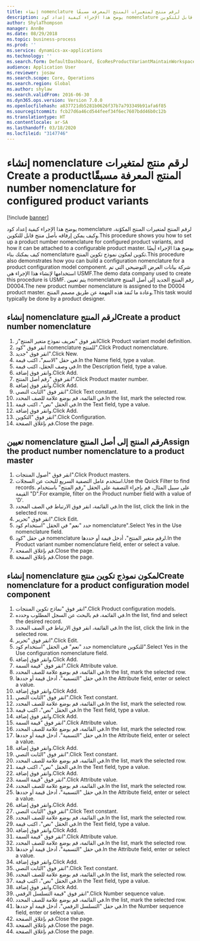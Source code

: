 ```yaml
---
title: إنشاء nomenclature لرقم منتج لمتغيرات المنتج المعرفة مسبقًا‬‏‫
description: يوضح هذا الإجراء كيفية إعداد كود nomenclature لرقم المنتج لمتغيرات المنتج المكوّنة، وكيف يمكن إرفاقه بأصل منتج قابل للتكوين.
author: ShylaThompson
manager: AnnBe
ms.date: 08/29/2018
ms.topic: business-process
ms.prod: ''
ms.service: dynamics-ax-applications
ms.technology: ''
ms.search.form: DefaultDashboard, EcoResProductVariantMaintainWorkspace, EcoResNomenclature, EcoResProductListPage, EcoResProductDetails, PCProductConfigurationModelListPage, PCProductConfigurationModelDetails
audience: Application User
ms.reviewer: josaw
ms.search.scope: Core, Operations
ms.search.region: Global
ms.author: shylaw
ms.search.validFrom: 2016-06-30
ms.dyn365.ops.version: Version 7.0.0
ms.openlocfilehash: a837721db5281b0626f37b7a793349b91afa6f85
ms.sourcegitcommit: fcb27d6a46cd544feef34f6ec7607bdd46b0c12b
ms.translationtype: HT
ms.contentlocale: ar-SA
ms.lasthandoff: 03/18/2020
ms.locfileid: "3147746"
---
```

# <a name="create-a-product-number-nomenclature-for-configured-product-variants"></a><span data-ttu-id="4b82b-103">إنشاء nomenclature لرقم منتج لمتغيرات المنتج المعرفة مسبقًا‬‏‫</span><span class="sxs-lookup"><span data-stu-id="4b82b-103">Create a product number nomenclature for configured product variants</span></span>

[!include [banner](../../includes/banner.md)]

<span data-ttu-id="4b82b-104">يوضح هذا الإجراء كيفية إعداد كود nomenclature لرقم المنتج لمتغيرات المنتج المكوّنة، وكيف يمكن إرفاقه بأصل منتج قابل للتكوين.</span><span class="sxs-lookup"><span data-stu-id="4b82b-104">This procedure shows you how to set up a product number nomenclature for configured product variants, and how it can be attached to a configurable product master.</span></span> <span data-ttu-id="4b82b-105">يوضح هذا الإجراء أيضًا كيف يمكنك بناء nomenclature تكوين لمكون نموذج تكوين المنتج.</span><span class="sxs-lookup"><span data-stu-id="4b82b-105">This procedure also demonstrates how you can build a configuration nomenclature for a product configuration model component.</span></span> <span data-ttu-id="4b82b-106">شركة بيانات العرض التوضيحي التي تم استخدامها لإنشاء هذا الإجراء هي USMF.</span><span class="sxs-lookup"><span data-stu-id="4b82b-106">The demo data company used to create this procedure is USMF.</span></span> <span data-ttu-id="4b82b-107">يتم تعيين nomenclature رقم المنتج الجديد إلى أصل المنتج D0004.</span><span class="sxs-lookup"><span data-stu-id="4b82b-107">The new product number nomenclature is assigned to the D0004 product master.</span></span> <span data-ttu-id="4b82b-108">وعادة ما تُنفذ هذه المهمة عن طريق مصمم المنتج.</span><span class="sxs-lookup"><span data-stu-id="4b82b-108">This task would typically be done by a product designer.</span></span>


## <a name="create-a-product-number-nomenclature"></a><span data-ttu-id="4b82b-109">إنشاء nomenclature لرقم المنتج</span><span class="sxs-lookup"><span data-stu-id="4b82b-109">Create a product number nomenclature</span></span>
1. <span data-ttu-id="4b82b-110">انقر فوق "تعريف نموذج متغير المنتج"ز</span><span class="sxs-lookup"><span data-stu-id="4b82b-110">Click Product variant model definition.</span></span>
2. <span data-ttu-id="4b82b-111">انقر فوق "كود nomenclature للمنتج‬".</span><span class="sxs-lookup"><span data-stu-id="4b82b-111">Click Product nomenclature.</span></span>
3. <span data-ttu-id="4b82b-112">انقر فوق "جديد".</span><span class="sxs-lookup"><span data-stu-id="4b82b-112">Click New.</span></span>
4. <span data-ttu-id="4b82b-113">في حقل "الاسم"، اكتب قيمة.</span><span class="sxs-lookup"><span data-stu-id="4b82b-113">In the Name field, type a value.</span></span>
5. <span data-ttu-id="4b82b-114">في وصف الحقل، اكتب قيمة.</span><span class="sxs-lookup"><span data-stu-id="4b82b-114">In the Description field, type a value.</span></span>
6. <span data-ttu-id="4b82b-115">وانقر فوق إضافة.</span><span class="sxs-lookup"><span data-stu-id="4b82b-115">Click Add.</span></span>
7. <span data-ttu-id="4b82b-116">انقر فوق "رقم أصل المنتج".</span><span class="sxs-lookup"><span data-stu-id="4b82b-116">Click Product master number.</span></span>
8. <span data-ttu-id="4b82b-117">وانقر فوق إضافة.</span><span class="sxs-lookup"><span data-stu-id="4b82b-117">Click Add.</span></span>
9. <span data-ttu-id="4b82b-118">انقر فوق "الثابت النصي‬".</span><span class="sxs-lookup"><span data-stu-id="4b82b-118">Click Text constant.</span></span>
10. <span data-ttu-id="4b82b-119">في القائمة، قم بوضع علامة للصف المحدد.</span><span class="sxs-lookup"><span data-stu-id="4b82b-119">In the list, mark the selected row.</span></span>
11. <span data-ttu-id="4b82b-120">في الحقل "نص"، اكتب قيمة.</span><span class="sxs-lookup"><span data-stu-id="4b82b-120">In the Text field, type a value.</span></span>
12. <span data-ttu-id="4b82b-121">وانقر فوق إضافة.</span><span class="sxs-lookup"><span data-stu-id="4b82b-121">Click Add.</span></span>
13. <span data-ttu-id="4b82b-122">انقر فوق "التكوين".</span><span class="sxs-lookup"><span data-stu-id="4b82b-122">Click Configuration.</span></span>
14. <span data-ttu-id="4b82b-123">قم بإغلاق الصفحة.</span><span class="sxs-lookup"><span data-stu-id="4b82b-123">Close the page.</span></span>

## <a name="assign-the-product-number-nomenclature-to-a-product-master"></a><span data-ttu-id="4b82b-124">تعيين nomenclature رقم المنتج إلى أصل المنتج</span><span class="sxs-lookup"><span data-stu-id="4b82b-124">Assign the product number nomenclature to a product master</span></span>
1. <span data-ttu-id="4b82b-125">انقر فوق "أصول المنتجات".</span><span class="sxs-lookup"><span data-stu-id="4b82b-125">Click Product masters.</span></span>
2. <span data-ttu-id="4b82b-126">استخدم عامل التصفية السريع للبحث عن السجلات.</span><span class="sxs-lookup"><span data-stu-id="4b82b-126">Use the Quick Filter to find records.</span></span> <span data-ttu-id="4b82b-127">على سبيل المثال، قم بإجراء التصفية على الحقل "رقم المنتج" باستخدام القيمة "D".</span><span class="sxs-lookup"><span data-stu-id="4b82b-127">For example, filter on the Product number field with a value of 'D'.</span></span>
3. <span data-ttu-id="4b82b-128">في القائمة، انقر فوق الارتباط في الصف المحدد.</span><span class="sxs-lookup"><span data-stu-id="4b82b-128">In the list, click the link in the selected row.</span></span>
4. <span data-ttu-id="4b82b-129">انقر فوق "تحرير".</span><span class="sxs-lookup"><span data-stu-id="4b82b-129">Click Edit.</span></span>
5. <span data-ttu-id="4b82b-130">حدد "نعم" في الحقل "استخدام كود nomenclature".</span><span class="sxs-lookup"><span data-stu-id="4b82b-130">Select Yes in the Use nomenclature field.</span></span>
6. <span data-ttu-id="4b82b-131">في حقل "كود nomenclature لرقم متغير المنتج‬"، أدخل قيمة أو حددها.</span><span class="sxs-lookup"><span data-stu-id="4b82b-131">In the Product variant number nomenclature field, enter or select a value.</span></span>
7. <span data-ttu-id="4b82b-132">قم بإغلاق الصفحة.</span><span class="sxs-lookup"><span data-stu-id="4b82b-132">Close the page.</span></span>
8. <span data-ttu-id="4b82b-133">قم بإغلاق الصفحة.</span><span class="sxs-lookup"><span data-stu-id="4b82b-133">Close the page.</span></span>

## <a name="create-nomenclature-for-a-product-configuration-model-component"></a><span data-ttu-id="4b82b-134">إنشاء nomenclature لمكون نموذج تكوين منتج</span><span class="sxs-lookup"><span data-stu-id="4b82b-134">Create nomenclature for a product configuration model component</span></span>
1. <span data-ttu-id="4b82b-135">انقر فوق "نماذج تكوين المنتجات".</span><span class="sxs-lookup"><span data-stu-id="4b82b-135">Click Product configuration models.</span></span>
2. <span data-ttu-id="4b82b-136">في القائمة، قم بالبحث عن السجل المطلوب وحدده.</span><span class="sxs-lookup"><span data-stu-id="4b82b-136">In the list, find and select the desired record.</span></span>
3. <span data-ttu-id="4b82b-137">في القائمة، انقر فوق الارتباط في الصف المحدد.</span><span class="sxs-lookup"><span data-stu-id="4b82b-137">In the list, click the link in the selected row.</span></span>
4. <span data-ttu-id="4b82b-138">انقر فوق "تحرير".</span><span class="sxs-lookup"><span data-stu-id="4b82b-138">Click Edit.</span></span>
5. <span data-ttu-id="4b82b-139">حدد "نعم" في الحقل "استخدام كود nomenclature للتكوين‬".</span><span class="sxs-lookup"><span data-stu-id="4b82b-139">Select Yes in the Use configuration nomenclature field.</span></span>
6. <span data-ttu-id="4b82b-140">وانقر فوق إضافة.</span><span class="sxs-lookup"><span data-stu-id="4b82b-140">Click Add.</span></span>
7. <span data-ttu-id="4b82b-141">انقر فوق "قيمة السمة‬".</span><span class="sxs-lookup"><span data-stu-id="4b82b-141">Click Attribute value.</span></span>
8. <span data-ttu-id="4b82b-142">في القائمة، قم بوضع علامة للصف المحدد.</span><span class="sxs-lookup"><span data-stu-id="4b82b-142">In the list, mark the selected row.</span></span>
9. <span data-ttu-id="4b82b-143">في حقل "التسمية"، أدخل قيمة أو حددها.</span><span class="sxs-lookup"><span data-stu-id="4b82b-143">In the Attribute field, enter or select a value.</span></span>
10. <span data-ttu-id="4b82b-144">وانقر فوق إضافة.</span><span class="sxs-lookup"><span data-stu-id="4b82b-144">Click Add.</span></span>
11. <span data-ttu-id="4b82b-145">انقر فوق "الثابت النصي‬".</span><span class="sxs-lookup"><span data-stu-id="4b82b-145">Click Text constant.</span></span>
12. <span data-ttu-id="4b82b-146">في القائمة، قم بوضع علامة للصف المحدد.</span><span class="sxs-lookup"><span data-stu-id="4b82b-146">In the list, mark the selected row.</span></span>
13. <span data-ttu-id="4b82b-147">في الحقل "نص"، اكتب قيمة.</span><span class="sxs-lookup"><span data-stu-id="4b82b-147">In the Text field, type a value.</span></span>
14. <span data-ttu-id="4b82b-148">وانقر فوق إضافة.</span><span class="sxs-lookup"><span data-stu-id="4b82b-148">Click Add.</span></span>
15. <span data-ttu-id="4b82b-149">انقر فوق "قيمة السمة‬".</span><span class="sxs-lookup"><span data-stu-id="4b82b-149">Click Attribute value.</span></span>
16. <span data-ttu-id="4b82b-150">في القائمة، قم بوضع علامة للصف المحدد.</span><span class="sxs-lookup"><span data-stu-id="4b82b-150">In the list, mark the selected row.</span></span>
17. <span data-ttu-id="4b82b-151">في حقل "التسمية"، أدخل قيمة أو حددها.</span><span class="sxs-lookup"><span data-stu-id="4b82b-151">In the Attribute field, enter or select a value.</span></span>
18. <span data-ttu-id="4b82b-152">وانقر فوق إضافة.</span><span class="sxs-lookup"><span data-stu-id="4b82b-152">Click Add.</span></span>
19. <span data-ttu-id="4b82b-153">انقر فوق "الثابت النصي‬".</span><span class="sxs-lookup"><span data-stu-id="4b82b-153">Click Text constant.</span></span>
20. <span data-ttu-id="4b82b-154">في القائمة، قم بوضع علامة للصف المحدد.</span><span class="sxs-lookup"><span data-stu-id="4b82b-154">In the list, mark the selected row.</span></span>
21. <span data-ttu-id="4b82b-155">في الحقل "نص"، اكتب قيمة.</span><span class="sxs-lookup"><span data-stu-id="4b82b-155">In the Text field, type a value.</span></span>
22. <span data-ttu-id="4b82b-156">وانقر فوق إضافة.</span><span class="sxs-lookup"><span data-stu-id="4b82b-156">Click Add.</span></span>
23. <span data-ttu-id="4b82b-157">انقر فوق "قيمة السمة‬".</span><span class="sxs-lookup"><span data-stu-id="4b82b-157">Click Attribute value.</span></span>
24. <span data-ttu-id="4b82b-158">في القائمة، قم بوضع علامة للصف المحدد.</span><span class="sxs-lookup"><span data-stu-id="4b82b-158">In the list, mark the selected row.</span></span>
25. <span data-ttu-id="4b82b-159">في حقل "التسمية"، أدخل قيمة أو حددها.</span><span class="sxs-lookup"><span data-stu-id="4b82b-159">In the Attribute field, enter or select a value.</span></span>
26. <span data-ttu-id="4b82b-160">وانقر فوق إضافة.</span><span class="sxs-lookup"><span data-stu-id="4b82b-160">Click Add.</span></span>
27. <span data-ttu-id="4b82b-161">انقر فوق "الثابت النصي‬".</span><span class="sxs-lookup"><span data-stu-id="4b82b-161">Click Text constant.</span></span>
28. <span data-ttu-id="4b82b-162">في القائمة، قم بوضع علامة للصف المحدد.</span><span class="sxs-lookup"><span data-stu-id="4b82b-162">In the list, mark the selected row.</span></span>
29. <span data-ttu-id="4b82b-163">في الحقل "نص"، اكتب قيمة.</span><span class="sxs-lookup"><span data-stu-id="4b82b-163">In the Text field, type a value.</span></span>
30. <span data-ttu-id="4b82b-164">وانقر فوق إضافة.</span><span class="sxs-lookup"><span data-stu-id="4b82b-164">Click Add.</span></span>
31. <span data-ttu-id="4b82b-165">انقر فوق "قيمة السمة‬".</span><span class="sxs-lookup"><span data-stu-id="4b82b-165">Click Attribute value.</span></span>
32. <span data-ttu-id="4b82b-166">في القائمة، قم بوضع علامة للصف المحدد.</span><span class="sxs-lookup"><span data-stu-id="4b82b-166">In the list, mark the selected row.</span></span>
33. <span data-ttu-id="4b82b-167">في حقل "التسمية"، أدخل قيمة أو حددها.</span><span class="sxs-lookup"><span data-stu-id="4b82b-167">In the Attribute field, enter or select a value.</span></span>
34. <span data-ttu-id="4b82b-168">وانقر فوق إضافة.</span><span class="sxs-lookup"><span data-stu-id="4b82b-168">Click Add.</span></span>
35. <span data-ttu-id="4b82b-169">انقر فوق "الثابت النصي‬".</span><span class="sxs-lookup"><span data-stu-id="4b82b-169">Click Text constant.</span></span>
36. <span data-ttu-id="4b82b-170">في القائمة، قم بوضع علامة للصف المحدد.</span><span class="sxs-lookup"><span data-stu-id="4b82b-170">In the list, mark the selected row.</span></span>
37. <span data-ttu-id="4b82b-171">في الحقل "نص"، اكتب قيمة.</span><span class="sxs-lookup"><span data-stu-id="4b82b-171">In the Text field, type a value.</span></span>
38. <span data-ttu-id="4b82b-172">وانقر فوق إضافة.</span><span class="sxs-lookup"><span data-stu-id="4b82b-172">Click Add.</span></span>
39. <span data-ttu-id="4b82b-173">انقر فوق "قيمة التسلسل الرقمي".</span><span class="sxs-lookup"><span data-stu-id="4b82b-173">Click Number sequence value.</span></span>
40. <span data-ttu-id="4b82b-174">في القائمة، قم بوضع علامة للصف المحدد.</span><span class="sxs-lookup"><span data-stu-id="4b82b-174">In the list, mark the selected row.</span></span>
41. <span data-ttu-id="4b82b-175">في حقل "التسلسل الرقمي"، أدخل قيمة أو حددها.</span><span class="sxs-lookup"><span data-stu-id="4b82b-175">In the Number sequence field, enter or select a value.</span></span>
42. <span data-ttu-id="4b82b-176">قم بإغلاق الصفحة.</span><span class="sxs-lookup"><span data-stu-id="4b82b-176">Close the page.</span></span>
43. <span data-ttu-id="4b82b-177">قم بإغلاق الصفحة.</span><span class="sxs-lookup"><span data-stu-id="4b82b-177">Close the page.</span></span>
44. <span data-ttu-id="4b82b-178">قم بإغلاق الصفحة.</span><span class="sxs-lookup"><span data-stu-id="4b82b-178">Close the page.</span></span>

